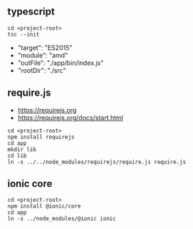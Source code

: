 ## typescript

```
cd <project-root>
tsc --init
```
* "target": "ES2015"
* "module": "amd"
* "outFile": "./app/bin/index.js"
* "rootDir": "./src"

## require.js

* https://requirejs.org
* https://requirejs.org/docs/start.html
```
cd <project-root>
npm install requirejs
cd app
mkdir lib
cd lib
ln -s ../../node_modules/requirejs/require.js require.js
```

## ionic core

```
cd <project-root>
npm install @ionic/core
cd app
ln -s ../node_modules/@ionic ionic
```
